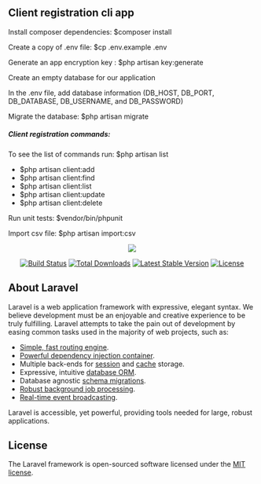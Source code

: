 <h2>Client registration cli app</h2>

<p>Install composer dependencies: $composer install</p>
<p>Create a copy of .env file: $cp .env.example .env<p>
<p>Generate an app encryption key : $php artisan key:generate</p>
<p>Create an empty database for our application</p>
<p>In the .env file, add database information (DB_HOST, DB_PORT, DB_DATABASE, DB_USERNAME, and DB_PASSWORD)</p>
<p>Migrate the database: $php artisan migrate</p>

<h5>Client registration commands:</h5>

<p>To see the list of commands run: $php artisan list</p>
<div>
    <ul>
        <li>$php artisan client:add</li>
        <li>$php artisan client:find</li>
        <li>$php artisan client:list</li>
        <li>$php artisan client:update</li>
        <li>$php artisan client:delete</li>
    </ul>
</div>
<p>Run unit tests: $vendor/bin/phpunit </p> 

<p>Import csv file: $php artisan import:csv</p>

<p align="center"><img src="https://laravel.com/assets/img/components/logo-laravel.svg"></p>

<p align="center">
<a href="https://travis-ci.org/laravel/framework"><img src="https://travis-ci.org/laravel/framework.svg" alt="Build Status"></a>
<a href="https://packagist.org/packages/laravel/framework"><img src="https://poser.pugx.org/laravel/framework/d/total.svg" alt="Total Downloads"></a>
<a href="https://packagist.org/packages/laravel/framework"><img src="https://poser.pugx.org/laravel/framework/v/stable.svg" alt="Latest Stable Version"></a>
<a href="https://packagist.org/packages/laravel/framework"><img src="https://poser.pugx.org/laravel/framework/license.svg" alt="License"></a>
</p>

## About Laravel

Laravel is a web application framework with expressive, elegant syntax. We believe development must be an enjoyable and creative experience to be truly fulfilling. Laravel attempts to take the pain out of development by easing common tasks used in the majority of web projects, such as:

- [Simple, fast routing engine](https://laravel.com/docs/routing).
- [Powerful dependency injection container](https://laravel.com/docs/container).
- Multiple back-ends for [session](https://laravel.com/docs/session) and [cache](https://laravel.com/docs/cache) storage.
- Expressive, intuitive [database ORM](https://laravel.com/docs/eloquent).
- Database agnostic [schema migrations](https://laravel.com/docs/migrations).
- [Robust background job processing](https://laravel.com/docs/queues).
- [Real-time event broadcasting](https://laravel.com/docs/broadcasting).

Laravel is accessible, yet powerful, providing tools needed for large, robust applications.


## License

The Laravel framework is open-sourced software licensed under the [MIT license](https://opensource.org/licenses/MIT).

